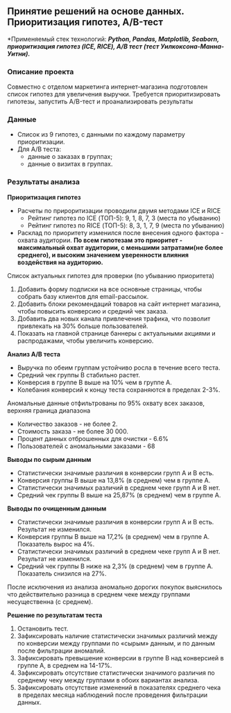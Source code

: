 ## Принятие решений на основе данных. Приоритизация гипотез, A/B-тест 
*Применяемый стек технологий: ***Python, Pandas, Matplotlib, Seaborn, приоритизация гипотез (ICE, RICE), A/B тест (тест Уилкоксона-Манна-Уитни).***

### Описание проекта
Совместно с отделом маркетинга интернет-магазина подготовлен список гипотез для увеличения выручки.
Требуется приоритизировать гипотезы, запустить A/B-тест и проанализировать результаты

### Данные
- Список из 9 гипотез, с данными по каждому параметру приоритизации. 
- Для А/В теста:
	- данные о заказах в группах;
	- данные о визитах в группах.


### Результаты анализа
**Приоритизация гипотез**

- Расчеты по прироритизации проводили двумя методами ICE и RICE
	- Рейтинг гипотез по ICE (ТОП-5): 9, 1, 8, 7, 3 (места по убыванию)
	- Рейтинг гипотез по RICE (ТОП-5): 8, 3, 1, 7, 9 (места по убыванию)
- Расклад по приоритету изменился после внесения одного фактора - охвата аудитории. **По всем гипотезам это приоритет - максимальный охват аудитории, с меньшими затратами(не более среднего), и высоким значением уверенности влияния воздействия на аудиторию.**

Список актуальных гипотез для проверки (по убыванию приоритета)

1.	Добавить форму подписки на все основные страницы, чтобы собрать базу клиентов для email-рассылок.
2.	Добавить блоки рекомендаций товаров на сайт интернет магазина, чтобы повысить конверсию и средний чек заказа.
3.	Добавить два новых канала привлечения трафика, что позволит привлекать на 30% больше пользователей.
4.	Показать на главной странице баннеры с актуальными акциями и распродажами, чтобы увеличить конверсию.

**Анализ А/В теста**

- Выручка по обеим группам устойчиво росла в течение всего теста.
- Средний чек группы В стабильно растет.
- Конверсия в группе B выше на 10% чем в группе A.
- Колебания конверсий к концу теста сохраняются в пределах 2-3%.

Аномальные данные отфильтрованы по 95% охвату всех заказов, верхняя граница диапазона

- Количество заказов - не более 2.
- Стоимость заказа - не более 30 000.
- Процент данных отброшенных для очистки - 6.6%
- Пользователей с аномальными заказами - 68

**Выводы по сырым данным**

- Статистически значимые различия в конверсии групп А и В есть.
- Конверсия группы В выше на 13,8% (в среднем) чем в группе А.
- Статистически значимых различий в среднем чеке групп А и В нет.
- Средний чек группы В выше на 25,87% (в среднем) чем в группе А.

**Выводы по очищенным данным**

- Статистически значимые различия в конверсии групп А и В есть. Результат не изменился.
- Конверсия группы В выше на 17,2% (в среднем) чем в группе А. Показатель вырос на 4%.
- Статистически значимых различий в среднем чеке групп А и В нет. Результат не изменился.
- Средний чек группы В ниже на 2,3% (в среднем) чем в группе А. Показатель снизился на 27%.

После исключения из анализа аномально дорогих покупок выяснилось что действительно разница в среднем чеке между группами несущественна (с среднем).

**Решение по результатам теста**

1.	Остановить тест.
2.	Зафиксировать наличие статистически значимых различий между по конверсии между группами по «сырым» данным, и по данным после фильтрации аномалий.
3.	Зафиксировать превышение конверсии в группе В над конверсией в группе А, в среднем на 14-17%.
4.	Зафиксировать отсутствие статистически значимого различия по среднему чеку между группами в обоих вариантах анализа.
5.	Зафиксировать отсутствие изменений в показателях среднего чека в пределах месяца наблюдений после проведения фильтрации данных.